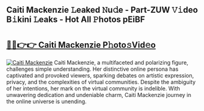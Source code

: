 ## Caiti Mackenzie 𝙻eaked 𝙽u𝚍e - Part-ZUW 𝚅𝚒deo B𝚒kini 𝙻eaks - Hot All 𝙿hotos pEiBF

# <h2><a href="http://ld04f0y.urlbe.top/?page=Caiti+Mackenzie">🔗🔗👉👉 Caiti Mackenzie P𝚑oto𝚜Vid𝚎o</a></h2>

[![Caiti Mackenzie](https://i.imgur.com/eBuTRDB.gif)](http://ld04f0y.urlbe.top/?page=Caiti+Mackenzie)
Caiti Mackenzie, a multifaceted and polarizing figure, challenges simple understanding. Her distinctive online persona has captivated and provoked viewers, sparking debates on artistic expression, privacy, and the complexities of virtual communities. Despite the ambiguity of her intentions, her mark on the virtual community is indelible. With unwavering dedication and undeniable charm, Caiti Mackenzie journey in the online universe is unending.
